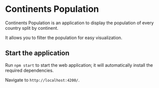 # Continents Population

Continents Population is an application to display the population of every country split by continent.

It allows you to filter the population for easy visualization.

## Start the application

Run `npm start` to start the web application; it will automatically install the required dependencies.

Navigate to `http://localhost:4200/`.